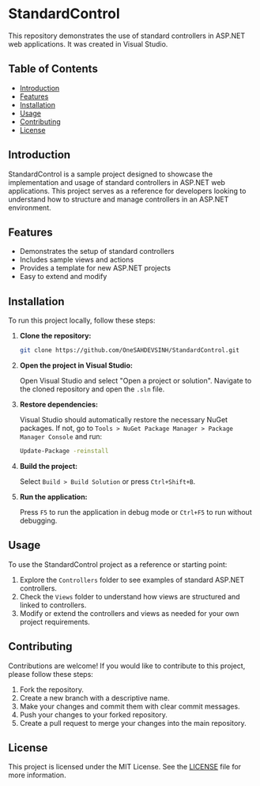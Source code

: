 # StandardControl

This repository demonstrates the use of standard controllers in ASP.NET web applications. It was created in Visual Studio.

## Table of Contents

- [Introduction](#introduction)
- [Features](#features)
- [Installation](#installation)
- [Usage](#usage)
- [Contributing](#contributing)
- [License](#license)

## Introduction

StandardControl is a sample project designed to showcase the implementation and usage of standard controllers in ASP.NET web applications. This project serves as a reference for developers looking to understand how to structure and manage controllers in an ASP.NET environment.

## Features

- Demonstrates the setup of standard controllers
- Includes sample views and actions
- Provides a template for new ASP.NET projects
- Easy to extend and modify

## Installation

To run this project locally, follow these steps:

1. **Clone the repository:**

   ```sh
   git clone https://github.com/OneSAHDEVSINH/StandardControl.git
   ```

2. **Open the project in Visual Studio:**

   Open Visual Studio and select "Open a project or solution". Navigate to the cloned repository and open the `.sln` file.

3. **Restore dependencies:**

   Visual Studio should automatically restore the necessary NuGet packages. If not, go to `Tools > NuGet Package Manager > Package Manager Console` and run:

   ```sh
   Update-Package -reinstall
   ```

4. **Build the project:**

   Select `Build > Build Solution` or press `Ctrl+Shift+B`.

5. **Run the application:**

   Press `F5` to run the application in debug mode or `Ctrl+F5` to run without debugging.

## Usage

To use the StandardControl project as a reference or starting point:

1. Explore the `Controllers` folder to see examples of standard ASP.NET controllers.
2. Check the `Views` folder to understand how views are structured and linked to controllers.
3. Modify or extend the controllers and views as needed for your own project requirements.

## Contributing

Contributions are welcome! If you would like to contribute to this project, please follow these steps:

1. Fork the repository.
2. Create a new branch with a descriptive name.
3. Make your changes and commit them with clear commit messages.
4. Push your changes to your forked repository.
5. Create a pull request to merge your changes into the main repository.

## License

This project is licensed under the MIT License. See the [LICENSE](LICENSE) file for more information.
